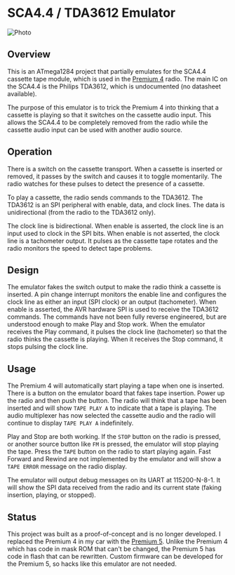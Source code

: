 # SCA4.4 / TDA3612 Emulator

![Photo](https://user-images.githubusercontent.com/52712/53686389-34a14780-3cdb-11e9-87e8-421329c67d35.jpg)

## Overview

This is an ATmega1284 project that partially emulates for the SCA4.4 cassette tape module, which is used in the [Premium 4](../reverse_engineering/vw_premium_4_clarion) radio.  The main IC on the SCA4.4 is the Philips TDA3612, which is undocumented (no datasheet available).

The purpose of this emulator is to trick the Premium 4 into thinking that a cassette is playing so that it switches on the cassette audio input.  This allows the SCA4.4 to be completely removed from the radio while the cassette audio input can be used with another audio source.

## Operation

There is a switch on the cassette transport.  When a cassette is inserted or removed, it passes by the switch and causes it to toggle momentarily.  The radio watches for these pulses to detect the presence of a cassette.

To play a cassette, the radio sends commands to the TDA3612.  The TDA3612 is an SPI peripheral with enable, data, and clock lines.  The data is unidirectional (from the radio to the TDA3612 only).  

The clock line is bidirectional.  When enable is asserted, the clock line is an input used to clock in the SPI bits.  When enable is not asserted, the clock line is a tachometer output.  It pulses as the cassette tape rotates and the radio monitors the speed to detect tape problems.  

## Design

The emulator fakes the switch output to make the radio think a cassette is inserted.  A pin change interrupt monitors the enable line and configures the clock line as either an input (SPI clock) or an output (tachometer).  When enable is asserted, the AVR hardware SPI is used to receive the TDA3612 commands.  The commands have not been fully reverse engineered, but are understood enough to make Play and Stop work.  When the emulator receives the Play command, it pulses the clock line (tachometer) so that the radio thinks the cassette is playing.  When it receives the Stop command, it stops pulsing the clock line.

## Usage

The Premium 4 will automatically start playing a tape when one is inserted.  There is a button on the emulator board that fakes tape insertion.  Power up the radio and then push the button.  The radio will think that a tape has been inserted and will show `TAPE PLAY A` to indicate that a tape is playing.  The audio multiplexer has now selected the cassette audio and the radio will continue to display `TAPE PLAY A` indefinitely.

Play and Stop are both working.  If the `STOP` button on the radio is pressed, or another source button like `FM` is pressed, the emulator will stop playing the tape.  Press the `TAPE` button on the radio to start playing again.  Fast Forward and Rewind are not implemented by the emulator and will show a `TAPE ERROR` message on the radio display.

The emulator will output debug messages on its UART at 115200-N-8-1.  It will show the SPI data received from the radio and its current state (faking insertion, playing, or stopped).

## Status

This project was built as a proof-of-concept and is no longer developed.  I replaced the Premium 4 in my car with the [Premium 5](../reverse_engineering/vw_premium_5_delco).  Unlike the Premium 4 which has code in mask ROM that can't be changed, the Premium 5 has code in flash that can be rewritten.  Custom firmware can be developed for the Premium 5, so hacks like this emulator are not needed.
